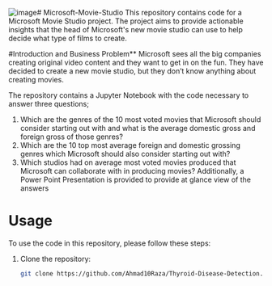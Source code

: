 ![image](https://github.com/BedanNjoroge/Microsoft-Movie-Studio/assets/118848352/c9340d44-70be-4f75-ac51-ac2014759df0)# Microsoft-Movie-Studio
This repository contains code for a Microsoft Movie Studio project. The project aims to provide actionable insights that the head of Microsoft's new movie studio can use to help decide what type of films to create.

#Introduction and Business Problem**
Microsoft sees all the big companies creating original video content and they want to get in on the fun. 
They have decided to create a new movie studio, but they don’t know anything about creating movies. 

The repository contains a Jupyter Notebook with the code necessary to answer three questions;
1. Which are the genres of the 10 most voted movies that Microsoft should consider starting out with and what is the average domestic gross and foreign gross of those genres?
2. Which are the 10 top most average foreign and domestic grossing genres which Microsoft should also consider starting out with?
3. Which studios had on average most voted movies produced that Microsoft can collaborate with in producing movies?
Additionally, a Power Point Presentation is provided to provide at glance view of the answers

# Usage

To use the code in this repository, please follow these steps:

1. Clone the repository:

   ```bash
   git clone https://github.com/Ahmad10Raza/Thyroid-Disease-Detection.git
   ```


